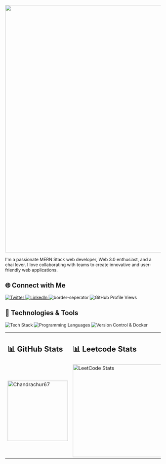 
<body>

  <div style="text-align: center;">
    <img width="800" src="https://readme-typing-svg.herokuapp.com?font=JetBrains+Mono&weight=600&size=30&duration=3000&color=2AF7B4&width=800&lines=Hi+there%2C+I'm+Chandrachur+Mukherjee%21+%F0%9F%91%8B;Let's+Connect!" />
  </div>

  <p>I'm a passionate MERN Stack web developer, Web 3.0 enthusiast, and a chai lover. I love collaborating with teams to create innovative and user-friendly web applications.</p>

  <h2>🌐 Connect with Me</h2>

  <a href="https://twitter.com/ChandrchurM">
    <img src="https://skillicons.dev/icons?i=twitter" alt="Twitter" />
  </a>

  <a href="https://www.linkedin.com/in/chandrachur-mukherjee-81a574174/">
    <img src="https://skillicons.dev/icons?i=linkedin" alt="LinkedIn" />
  </a>

  <img src="assets/borderseparator.gif" alt="border-seperator" />

  <img src="https://komarev.com/ghpvc/?username=Chandrachur67" alt="GitHub Profile Views" />

  <h2>🚀 Technologies & Tools</h2>

  <img src="https://skillicons.dev/icons?i=html,css,js,mongodb,express,nodejs,react,express,next,vue,firebase" alt="Tech Stack" />
  <img src="https://skillicons.dev/icons?i=c,cpp,javascript,typescript,python,java,solidity&theme=dark" alt="Programming Languages" />
  <img src="https://skillicons.dev/icons?i=git,github,docker" alt="Version Control & Docker" />

<!--  <div style="width: 100%">

   <div style="display: flex; flex-direction: row; justify-content: space-around; width: 100%;">

  <div style="flex: 1; margin: 10px; text-align: center;">
    <h2>📊 GitHub Stats</h2>
    <img src="https://github-readme-stats.vercel.app/api/top-langs?username=Chandrachur67&show_icons=true&locale=en&layout=compact" alt="Chandrachur67" height="195px" />
  </div>

  <div style="flex: 1; margin: 10px; text-align: center;">
    <h2>📊 Leetcode Stats</h2>
    <img src="https://leetcard.jacoblin.cool/Chandrachur?ext=contest" alt="LeetCode Stats" height="300px" />
  </div>

</div>

  </div> -->
  <table>
  <tr>
  	<td> 
      <h2>📊 GitHub Stats</h2>
    </td>
  	<td>
      <h2>📊 Leetcode Stats</h2>
    </td>
  </tr>
    <tr>
  	<td> 
      <img src="https://github-readme-stats.vercel.app/api/top-langs?username=Chandrachur67&show_icons=true&locale=en&layout=compact" alt="Chandrachur67" height="195px" />
    </td>
  	<td>
      <img src="https://leetcard.jacoblin.cool/Chandrachur?ext=contest" alt="LeetCode Stats" height="300px" />
    </td>
  </tr>
  </table>


</body>

</html>
